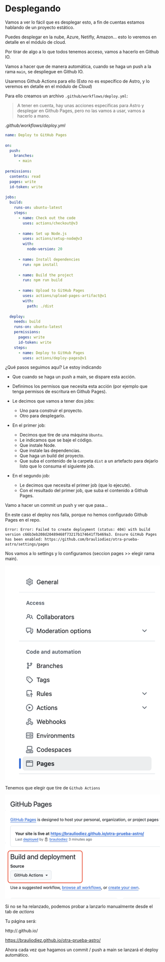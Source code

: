 # Desplegando

Vamos a ver lo fácil que es desplegar esto, a fin de cuentas estamos hablando de un proyecto estático.

Puedes desplegar en la nube, Azure, Netifly, Amazon... esto lo veremos en detalle en el módulo de cloud.

Por tirar de algo a lo que todos tenemos acceso, vamos a hacerlo en Github IO.

Vamos a hacer que de manera automática, cuando se haga un push a la rama `main`, se despliegue en Github IO.

Usaremos Github Actions para ello (Esto no es específico de Astro, y lo veremos en detalle en el módulo de _Cloud_)

Para ello creamos un archivo `.github/workflows/deploy.yml`:

> A tener en cuenta, hay unas acciones específicas para Astro y desplegar en Github Pages, pero no las vamos a usar, vamos a hacerlo a mano.

_.github/workflows/deploy.yml_

```yml
name: Deploy to GitHub Pages

on:
  push:
    branches:
      - main

permissions:
  contents: read
  pages: write
  id-token: write

jobs:
  build:
    runs-on: ubuntu-latest
    steps:
      - name: Check out the code
        uses: actions/checkout@v3

      - name: Set up Node.js
        uses: actions/setup-node@v3
        with:
          node-version: 20

      - name: Install dependencies
        run: npm install

      - name: Build the project
        run: npm run build

      - name: Upload to GitHub Pages
        uses: actions/upload-pages-artifact@v1
        with:
          path: ./dist

  deploy:
    needs: build
    runs-on: ubuntu-latest
    permissions:
      pages: write
      id-token: write
    steps:
      - name: Deploy to GitHub Pages
        uses: actions/deploy-pages@v1
```

¿Qué pasos seguimos aquí? Le estoy indicando

- Que cuando se haga un push a main, se dispare esta acción.

- Definimos los permisos que necesita esta acción (por ejemplo que tenga permisos de escritura en Github Pages).

- Le decimos que vamos a tener dos jobs:

  - Uno para construir el proyecto.
  - Otro para desplegarlo.

- En el primer job:

  - Decimos que tire de una máquina `Ubuntu`.
  - Le indicamos que se baje el código.
  - Que instale Node.
  - Que instale las dependencias.
  - Que haga un build del proyecto.
  - Que suba el contenido de la carpeta `dist` a un artefacto para dejarlo listo que lo consuma el siguiente job.

- En el segundo job:
  - Le decimos que necesita el primer job (que lo ejecute).
  - Con el resultado del primer job, que suba el contenido a Github Pages.

Vamo a hacer un commit un push y ver que pasa...

En este caso el deploy nos falla, porque no hemos configurado Github Pages en el repo.

```
Error: Error: Failed to create deployment (status: 404) with build version c66b3eb208d20489468f73217b174641f7b469a3. Ensure GitHub Pages has been enabled: https://github.com/brauliodiez/otra-prueba-astro/settings/pages
```

Nos vamos a lo settings y lo configuramos (seccion pages >> elegir rama main).

![Drawer menu settings pages](./content/settings-menu.png)

Tenemos que elegir que tire de `Github Actions`

![Gh pages Github Actions](./content/settings-pages-gha.png)

Si no se ha relanzado, podemos probar a lanzarlo manualmente desde el tab de _actions_

Tu página será:

http://<aliasgithub>.github.io/<nombre-repo>

https://brauliodiez.github.io/otra-prueba-astro/

Ahora cada vez que hagamos un commit / push a main se lanzará el deploy automático.
